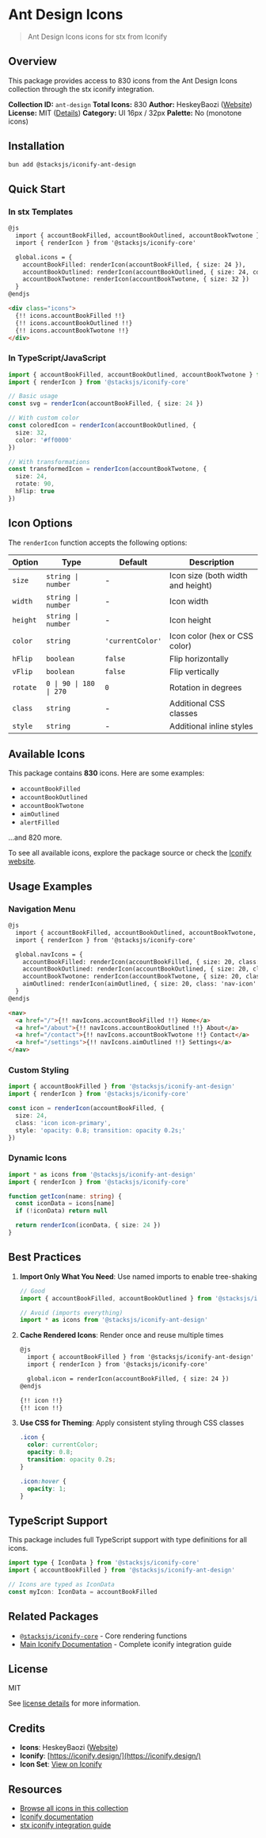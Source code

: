 # Ant Design Icons

> Ant Design Icons icons for stx from Iconify

## Overview

This package provides access to 830 icons from the Ant Design Icons collection through the stx iconify integration.

**Collection ID:** `ant-design`
**Total Icons:** 830
**Author:** HeskeyBaozi ([Website](https://github.com/ant-design/ant-design-icons))
**License:** MIT ([Details](https://github.com/ant-design/ant-design-icons/blob/master/LICENSE))
**Category:** UI 16px / 32px
**Palette:** No (monotone icons)

## Installation

```bash
bun add @stacksjs/iconify-ant-design
```

## Quick Start

### In stx Templates

```html
@js
  import { accountBookFilled, accountBookOutlined, accountBookTwotone } from '@stacksjs/iconify-ant-design'
  import { renderIcon } from '@stacksjs/iconify-core'

  global.icons = {
    accountBookFilled: renderIcon(accountBookFilled, { size: 24 }),
    accountBookOutlined: renderIcon(accountBookOutlined, { size: 24, color: '#4a90e2' }),
    accountBookTwotone: renderIcon(accountBookTwotone, { size: 32 })
  }
@endjs

<div class="icons">
  {!! icons.accountBookFilled !!}
  {!! icons.accountBookOutlined !!}
  {!! icons.accountBookTwotone !!}
</div>
```

### In TypeScript/JavaScript

```typescript
import { accountBookFilled, accountBookOutlined, accountBookTwotone } from '@stacksjs/iconify-ant-design'
import { renderIcon } from '@stacksjs/iconify-core'

// Basic usage
const svg = renderIcon(accountBookFilled, { size: 24 })

// With custom color
const coloredIcon = renderIcon(accountBookOutlined, {
  size: 32,
  color: '#ff0000'
})

// With transformations
const transformedIcon = renderIcon(accountBookTwotone, {
  size: 24,
  rotate: 90,
  hFlip: true
})
```

## Icon Options

The `renderIcon` function accepts the following options:

| Option | Type | Default | Description |
|--------|------|---------|-------------|
| `size` | `string \| number` | - | Icon size (both width and height) |
| `width` | `string \| number` | - | Icon width |
| `height` | `string \| number` | - | Icon height |
| `color` | `string` | `'currentColor'` | Icon color (hex or CSS color) |
| `hFlip` | `boolean` | `false` | Flip horizontally |
| `vFlip` | `boolean` | `false` | Flip vertically |
| `rotate` | `0 \| 90 \| 180 \| 270` | `0` | Rotation in degrees |
| `class` | `string` | - | Additional CSS classes |
| `style` | `string` | - | Additional inline styles |

## Available Icons

This package contains **830** icons. Here are some examples:

- `accountBookFilled`
- `accountBookOutlined`
- `accountBookTwotone`
- `aimOutlined`
- `alertFilled`

...and 820 more.

To see all available icons, explore the package source or check the [Iconify website](https://icon-sets.iconify.design/ant-design/).

## Usage Examples

### Navigation Menu

```html
@js
  import { accountBookFilled, accountBookOutlined, accountBookTwotone, aimOutlined } from '@stacksjs/iconify-ant-design'
  import { renderIcon } from '@stacksjs/iconify-core'

  global.navIcons = {
    accountBookFilled: renderIcon(accountBookFilled, { size: 20, class: 'nav-icon' }),
    accountBookOutlined: renderIcon(accountBookOutlined, { size: 20, class: 'nav-icon' }),
    accountBookTwotone: renderIcon(accountBookTwotone, { size: 20, class: 'nav-icon' }),
    aimOutlined: renderIcon(aimOutlined, { size: 20, class: 'nav-icon' })
  }
@endjs

<nav>
  <a href="/">{!! navIcons.accountBookFilled !!} Home</a>
  <a href="/about">{!! navIcons.accountBookOutlined !!} About</a>
  <a href="/contact">{!! navIcons.accountBookTwotone !!} Contact</a>
  <a href="/settings">{!! navIcons.aimOutlined !!} Settings</a>
</nav>
```

### Custom Styling

```typescript
import { accountBookFilled } from '@stacksjs/iconify-ant-design'
import { renderIcon } from '@stacksjs/iconify-core'

const icon = renderIcon(accountBookFilled, {
  size: 24,
  class: 'icon icon-primary',
  style: 'opacity: 0.8; transition: opacity 0.2s;'
})
```

### Dynamic Icons

```typescript
import * as icons from '@stacksjs/iconify-ant-design'
import { renderIcon } from '@stacksjs/iconify-core'

function getIcon(name: string) {
  const iconData = icons[name]
  if (!iconData) return null

  return renderIcon(iconData, { size: 24 })
}
```

## Best Practices

1. **Import Only What You Need**: Use named imports to enable tree-shaking
   ```typescript
   // Good
   import { accountBookFilled, accountBookOutlined } from '@stacksjs/iconify-ant-design'

   // Avoid (imports everything)
   import * as icons from '@stacksjs/iconify-ant-design'
   ```

2. **Cache Rendered Icons**: Render once and reuse multiple times
   ```html
   @js
     import { accountBookFilled } from '@stacksjs/iconify-ant-design'
     import { renderIcon } from '@stacksjs/iconify-core'

     global.icon = renderIcon(accountBookFilled, { size: 24 })
   @endjs

   {!! icon !!}
   {!! icon !!}
   ```

3. **Use CSS for Theming**: Apply consistent styling through CSS classes
   ```css
   .icon {
     color: currentColor;
     opacity: 0.8;
     transition: opacity 0.2s;
   }

   .icon:hover {
     opacity: 1;
   }
   ```

## TypeScript Support

This package includes full TypeScript support with type definitions for all icons.

```typescript
import type { IconData } from '@stacksjs/iconify-core'
import { accountBookFilled } from '@stacksjs/iconify-ant-design'

// Icons are typed as IconData
const myIcon: IconData = accountBookFilled
```

## Related Packages

- [`@stacksjs/iconify-core`](../iconify-core) - Core rendering functions
- [Main Iconify Documentation](../../docs/iconify.md) - Complete iconify integration guide

## License

MIT

See [license details](https://github.com/ant-design/ant-design-icons/blob/master/LICENSE) for more information.

## Credits

- **Icons**: HeskeyBaozi ([Website](https://github.com/ant-design/ant-design-icons))
- **Iconify**: [https://iconify.design/](https://iconify.design/)
- **Icon Set**: [View on Iconify](https://icon-sets.iconify.design/ant-design/)

## Resources

- [Browse all icons in this collection](https://icon-sets.iconify.design/ant-design/)
- [Iconify documentation](https://iconify.design/docs/)
- [stx iconify integration guide](../../docs/iconify.md)
